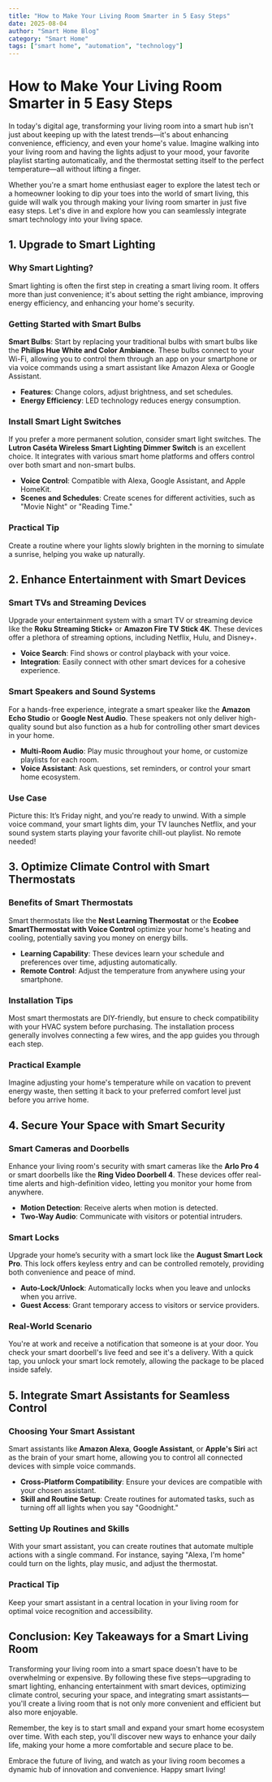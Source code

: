 ```yaml
---
title: "How to Make Your Living Room Smarter in 5 Easy Steps"
date: 2025-08-04
author: "Smart Home Blog"
category: "Smart Home"
tags: ["smart home", "automation", "technology"]
---
```


# How to Make Your Living Room Smarter in 5 Easy Steps

In today's digital age, transforming your living room into a smart hub isn't just about keeping up with the latest trends—it's about enhancing convenience, efficiency, and even your home's value. Imagine walking into your living room and having the lights adjust to your mood, your favorite playlist starting automatically, and the thermostat setting itself to the perfect temperature—all without lifting a finger.

Whether you're a smart home enthusiast eager to explore the latest tech or a homeowner looking to dip your toes into the world of smart living, this guide will walk you through making your living room smarter in just five easy steps. Let's dive in and explore how you can seamlessly integrate smart technology into your living space.

## 1. Upgrade to Smart Lighting

### Why Smart Lighting?

Smart lighting is often the first step in creating a smart living room. It offers more than just convenience; it's about setting the right ambiance, improving energy efficiency, and enhancing your home's security.

### Getting Started with Smart Bulbs

**Smart Bulbs**: Start by replacing your traditional bulbs with smart bulbs like the **Philips Hue White and Color Ambiance**. These bulbs connect to your Wi-Fi, allowing you to control them through an app on your smartphone or via voice commands using a smart assistant like Amazon Alexa or Google Assistant.

- **Features**: Change colors, adjust brightness, and set schedules.
- **Energy Efficiency**: LED technology reduces energy consumption.

### Install Smart Light Switches

If you prefer a more permanent solution, consider smart light switches. The **Lutron Caséta Wireless Smart Lighting Dimmer Switch** is an excellent choice. It integrates with various smart home platforms and offers control over both smart and non-smart bulbs.

- **Voice Control**: Compatible with Alexa, Google Assistant, and Apple HomeKit.
- **Scenes and Schedules**: Create scenes for different activities, such as "Movie Night" or "Reading Time."

### Practical Tip

Create a routine where your lights slowly brighten in the morning to simulate a sunrise, helping you wake up naturally.

## 2. Enhance Entertainment with Smart Devices

### Smart TVs and Streaming Devices

Upgrade your entertainment system with a smart TV or streaming device like the **Roku Streaming Stick+** or **Amazon Fire TV Stick 4K**. These devices offer a plethora of streaming options, including Netflix, Hulu, and Disney+.

- **Voice Search**: Find shows or control playback with your voice.
- **Integration**: Easily connect with other smart devices for a cohesive experience.

### Smart Speakers and Sound Systems

For a hands-free experience, integrate a smart speaker like the **Amazon Echo Studio** or **Google Nest Audio**. These speakers not only deliver high-quality sound but also function as a hub for controlling other smart devices in your home.

- **Multi-Room Audio**: Play music throughout your home, or customize playlists for each room.
- **Voice Assistant**: Ask questions, set reminders, or control your smart home ecosystem.

### Use Case

Picture this: It’s Friday night, and you're ready to unwind. With a simple voice command, your smart lights dim, your TV launches Netflix, and your sound system starts playing your favorite chill-out playlist. No remote needed!

## 3. Optimize Climate Control with Smart Thermostats

### Benefits of Smart Thermostats

Smart thermostats like the **Nest Learning Thermostat** or the **Ecobee SmartThermostat with Voice Control** optimize your home's heating and cooling, potentially saving you money on energy bills.

- **Learning Capability**: These devices learn your schedule and preferences over time, adjusting automatically.
- **Remote Control**: Adjust the temperature from anywhere using your smartphone.

### Installation Tips

Most smart thermostats are DIY-friendly, but ensure to check compatibility with your HVAC system before purchasing. The installation process generally involves connecting a few wires, and the app guides you through each step.

### Practical Example

Imagine adjusting your home's temperature while on vacation to prevent energy waste, then setting it back to your preferred comfort level just before you arrive home.

## 4. Secure Your Space with Smart Security

### Smart Cameras and Doorbells

Enhance your living room's security with smart cameras like the **Arlo Pro 4** or smart doorbells like the **Ring Video Doorbell 4**. These devices offer real-time alerts and high-definition video, letting you monitor your home from anywhere.

- **Motion Detection**: Receive alerts when motion is detected.
- **Two-Way Audio**: Communicate with visitors or potential intruders.

### Smart Locks

Upgrade your home’s security with a smart lock like the **August Smart Lock Pro**. This lock offers keyless entry and can be controlled remotely, providing both convenience and peace of mind.

- **Auto-Lock/Unlock**: Automatically locks when you leave and unlocks when you arrive.
- **Guest Access**: Grant temporary access to visitors or service providers.

### Real-World Scenario

You're at work and receive a notification that someone is at your door. You check your smart doorbell's live feed and see it's a delivery. With a quick tap, you unlock your smart lock remotely, allowing the package to be placed inside safely.

## 5. Integrate Smart Assistants for Seamless Control

### Choosing Your Smart Assistant

Smart assistants like **Amazon Alexa**, **Google Assistant**, or **Apple's Siri** act as the brain of your smart home, allowing you to control all connected devices with simple voice commands.

- **Cross-Platform Compatibility**: Ensure your devices are compatible with your chosen assistant.
- **Skill and Routine Setup**: Create routines for automated tasks, such as turning off all lights when you say "Goodnight."

### Setting Up Routines and Skills

With your smart assistant, you can create routines that automate multiple actions with a single command. For instance, saying "Alexa, I'm home" could turn on the lights, play music, and adjust the thermostat.

### Practical Tip

Keep your smart assistant in a central location in your living room for optimal voice recognition and accessibility.

## Conclusion: Key Takeaways for a Smart Living Room

Transforming your living room into a smart space doesn't have to be overwhelming or expensive. By following these five steps—upgrading to smart lighting, enhancing entertainment with smart devices, optimizing climate control, securing your space, and integrating smart assistants—you'll create a living room that is not only more convenient and efficient but also more enjoyable.

Remember, the key is to start small and expand your smart home ecosystem over time. With each step, you'll discover new ways to enhance your daily life, making your home a more comfortable and secure place to be.

Embrace the future of living, and watch as your living room becomes a dynamic hub of innovation and convenience. Happy smart living!